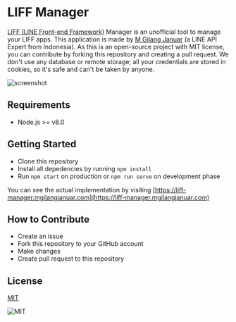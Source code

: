 # LIFF Manager

[LIFF (LINE Front-end Framework)](https://developers.line.biz/en/docs/liff/overview) Manager is an unofficial tool to manage your LIFF apps. This application is made by [M Gilang Januar](https://www.line-community.me/contributors/detail?apiId=0037F00000ZnJvgQAF) (a LINE API Expert from Indonesia). As this is an open-source project with MIT license, you can contribute by forking this repository and creating a pull request. We don't use any database or remote storage; all your credentials are stored in cookies, so it's safe and can't be taken by anyone.

![screenshot](./screenshot.png)

## Requirements

 - Node.js >= v8.0

## Getting Started

 - Clone this repository
 - Install all depedencies by running `npm install`
 - Run `npm start` on production or `npm run serve` on development phase
 
 You can see the actual implementation by visiting [https://liff-manager.mgilangjanuar.com](https://liff-manager.mgilangjanuar.com)

## How to Contribute

 - Create an issue
 - Fork this repository to your GitHub account
 - Make changes
 - Create pull request to this repository

## License

[MIT](./LICENSE.md)

![MIT](https://camo.githubusercontent.com/4b87deb1e6a0319f8b3979ece5337e326ce8b22b/68747470733a2f2f6d656469612e67697068792e636f6d2f6d656469612f4a685468624f71363276776e362f67697068792e676966)
